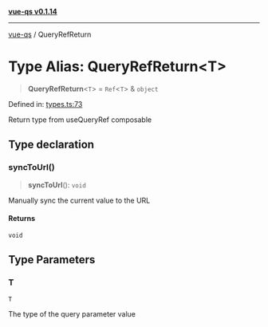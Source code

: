 [**vue-qs v0.1.14**](../README.md)

***

[vue-qs](../README.md) / QueryRefReturn

# Type Alias: QueryRefReturn\<T\>

> **QueryRefReturn**\<`T`\> = `Ref`\<`T`\> & `object`

Defined in: [types.ts:73](https://github.com/iamsomraj/vue-qs/blob/33788ce453ede405848f8283c5f38c6323ad5403/src/types.ts#L73)

Return type from useQueryRef composable

## Type declaration

### syncToUrl()

> **syncToUrl**(): `void`

Manually sync the current value to the URL

#### Returns

`void`

## Type Parameters

### T

`T`

The type of the query parameter value
